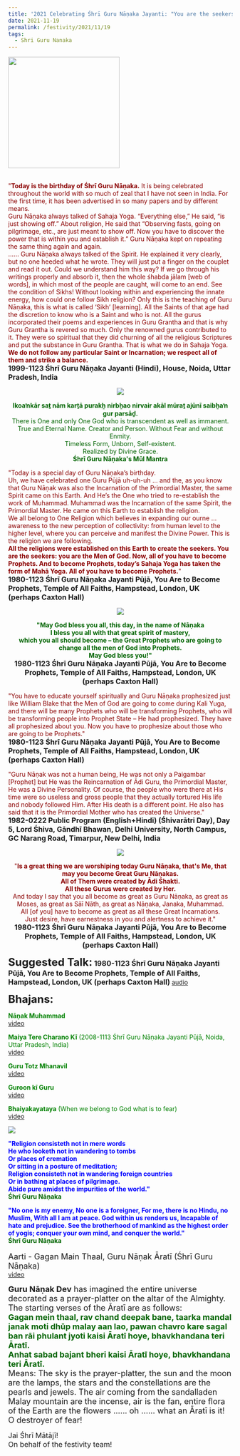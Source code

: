 ```yaml
---
title: '2021 Celebrating Śhrī Guru Nāṇaka Jayanti: "You are the seekers: you are the Men of God. Now, all of you have to become Prophets." '
date: 2021-11-19
permalink: /festivity/2021/11/19
tags:
  - Shri Guru Nanaka
---
```


<div style="text-align: left"><img src="/images/image1.png" width="250" /></div><br>

<p>
<font color="DarkRed">"<b>Today is the birthday of Śhrī Guru Nāṇaka.</b> It is being celebrated throughout the world with so much of zeal that I have not seen in India. For the first time, it has been advertised in so many papers and by different means.<br>
Guru Nāṇaka always talked of Sahaja Yoga. “Everything else,” He said, “is just showing off.” About religion, He said that “Observing fasts, going on pilgrimage, etc., are just meant to show off. Now you have to discover the power that is within you and establish it.” Guru Nāṇaka kept on repeating the same thing again and again.<br>
...... Guru Nāṇaka always talked of the Spirit. He explained it very clearly, but no one heeded what he wrote. They will just put a finger on the couplet and read it out. Could we understand him this way? If we go through his writings properly and absorb it, then the whole śhabda jālam [web of words], in which most of the people are caught, will come to an end. See the condition of Sikhs! Without looking within and experiencing the innate energy, how could one follow Sikh religion? Only this is the teaching of Guru Nāṇaka, this is what is called ‘Sikh’ [learning]. All the Saints of that age had the discretion to know who is a Saint and who is not. All the gurus incorporated their poems and experiences in Guru Grantha and that is why Guru Grantha is revered so much. Only the renowned gurus contributed to it. They were so spiritual that they did churning of all the religious Scriptures and put the substance in Guru Grantha.
That is what we do in Sahaja Yoga. <b>We do not follow any particular Saint or Incarnation; we respect all of them and strike a balance.</b></font><br>
<font size="+0"><b>1999-1123 Śhrī Guru Nāṇaka Jayanti (Hindi), House, Noida, Uttar Pradesh, India</b></font>
</p>

<div style="text-align: center"><img src="/images/image849.png" /></div>

<p style="color:DarkGreen; text-align:center;">
<b>Ikoaŉkār saṯ nām karṯā purakẖ nirbẖao nirvair akāl mūraṯ ajūnī saibẖaŉ gur parsāḏ.</b><br>
There is One and only One God who is transcendent as well as immanent.<br>
True and Eternal Name. Creator and Person. Without Fear and without Enmity.<br>
Timeless Form, Unborn, Self-existent.<br>
Realized by Divine Grace.<br>
<b>Śhrī Guru Nāṇaka's Mūl Mantra</b><br>
</p>

<p>
<font color="DarkRed">"Today is a special day of Guru Nāṇaka’s birthday.<br>
Uh, we have celebrated one Guru Pūjā uh-uh-uh ... and the, as you know that Guru Nāṇak was also the Incarnation of the Primordial Master, the same Spirit came on this Earth. And He’s the One who tried to re-establish the work of Muhammad.
Muhammad was the Incarnation of the same Spirit, the Primordial Master. He came on this Earth to establish the religion.<br>
We all belong to One Religion which believes in expanding our ourne ... awareness to the new perception of collectivity: from human level to the higher level, where you can perceive and manifest the Divine Power. This is the religion we are following.<br>
<b>All the religions were established on this Earth to create the seekers. You are the seekers: you are the Men of God. Now, all of you have to become Prophets. And to become Prophets, today’s Sahaja Yoga has taken the form of Mahā Yoga. All of you have to become Prophets.</b>"</font><br>
<font size="+0"><b>1980-1123 Śhrī Guru Nāṇaka Jayanti Pūjā, You Are to Become Prophets, Temple of All Faiths, Hampstead, London, UK (perhaps Caxton Hall)</b></font>
</p>

<div style="text-align: center"><img src="/images/image850.png" /></div>

<p style="text-align:center;">
<font color="DarkGreen"><b>"May God bless you all, this day, in the name of Nāṇaka<br> 
I bless you all with that great spirit of mastery,<br>
which you all should become – the Great Prophets who are going to change all the men of God into Prophets.<br>
May God bless you!"</b></font><br>
<font size="+0"><b>1980-1123 Śhrī Guru Nāṇaka Jayanti Pūjā, You Are to Become Prophets, Temple of All Faiths, Hampstead, London, UK (perhaps Caxton Hall)</b></font>
</p>

<p>
<font color="DarkRed">"You have to educate yourself spiritually and Guru Nāṇaka prophesized just like William Blake that the Men of God are going to come during Kali Yuga, and there will be many Prophets who will be transforming Prophets, who will be transforming people into Prophet State – He had prophesized. They have all prophesized about you. Now you have to prophesize about those who are going to be Prophets."</font><br>
<font size="+0"><b>1980-1123 Śhrī Guru Nāṇaka Jayanti Pūjā, You Are to Become Prophets, Temple of All Faiths, Hampstead, London, UK (perhaps Caxton Hall)</b></font>
</p>

<p>
<font color="DarkRed">"Guru Nāṇak was not a human being, He was not only a Paigambar [Prophet] but He was the Reincarnation of Ādi Guru, the Primordial Master, He was a Divine Personality. Of course, the people who were there at His time were so useless and gross people that they actually tortured His life and nobody followed Him. After His death is a different point. He also has said that it is the Primordial Mother who has created the Universe."</font><br>
<font size="+0"><b>1982-0222 Public Program (English+Hindi) (Śhivarātri Day), Day 5, Lord Śhiva, Gāndhī Bhawan, Delhi University, North Campus, GC Narang Road, Timarpur, New Delhi, India</b></font>
</p>

<div style="text-align: center"><img src="/images/image851.png" /></div>

<p style="text-align:center;">
<font color="DarkRed">"<b>Is a great thing we are worshiping today Guru Nāṇaka, that's Me, that may you become Great Guru Nāṇakas.<br> 
All of Them were created by Ādi Śhakti.<br>
 All these Gurus were created by Her.</b><br> 
And today I say that you all become as great as Guru Nāṇaka, as great as Moses, as great as Sāī Nāth, as great as Nāṇaka, Janaka, Muhammad.<br> 
All [of you] have to become as great as all these Great Incarnations.<br>
Just desire, have earnestness in you and alertness to achieve it."</font><br>
<font size="+0"><b>1980-1123 Śhrī Guru Nāṇaka Jayanti Pūjā, You Are to Become Prophets, Temple of All Faiths, Hampstead, London, UK (perhaps Caxton Hall)</b></font>
</p>

<font size="+2"><b>Suggested Talk:</b></font> 
<font size="+0"><b>1980-1123 Śhrī Guru Nāṇaka Jayanti Pūjā, You Are to Become Prophets, Temple of All Faiths, Hampstead, London, UK (perhaps Caxton Hall)</b></font>
<a href="https://soundcloud.com/nirmala-vidya-portal/19801123-guru-nanaks-birthday"> audio</a><br>

<font size="+2"><b>Bhajans:</b></font>

<p>
<font color="green"><b>Nāṇak Muhammad</b></font><br>
<a href="https://youtu.be/mBnW3jwrIwA?list=PLUEtF2j9oNtnS3rwo7C8qwWtuiJDbbtEx">video</a>
</p>

<p>
<font color="green"><b>Maiya Tere Charano Kī</b> (2008-1113 Śhrī Guru Nāṇaka Jayanti Pūjā, Noida, Uttar Pradesh, India)</font><br>
<a href="https://youtu.be/iOXcrlduLNM">video</a>
</p>
 
<p>
<font color="green"><b>Guru Totz Mhanavil</b></font><br>
<a href="https://youtu.be/I1nxKFe8QOU?list=PLUEtF2j9oNtnS3rwo7C8qwWtuiJDbbtEx">video</a> 
</p>

<p>
<font color="green"><b>Guroon kī Guru</b></font><br>
<a href="https://seven-teams.github.io/Videos_Links.html">video</a>
</p>

<p>
<font color="green"><b>Bhaiyakayataya</b> (When we belong to God what is to fear)</font><br>
<a href="https://youtu.be/47fMsue7fs8">video</a> 
</p>

<div style="text-align: left"><img src="/images/image852.png" /></div>

<p style="text-align:left;">
<font color="blue"><b>"Religion consisteth not in mere words<br>
He who looketh not in wandering to tombs<br>
Or places of cremation<br>
Or sitting in a posture of meditation;<br>
Religion consisteth not in wandering foreign countries<br>
Or in bathing at places of pilgrimage.<br>
Abide pure amidst the impurities of the world."</b></font><br>
<font color="DarkGreen"><b>Śhrī Guru Nāṇaka</b></font><br>
</p>

<p style="text-align:left;">
<font color="blue"><b>"No one is my enemy, No one is a foreigner, For me, there is no Hindu, no Muslim, With all I am at peace. God within us renders us, Incapable of hate and prejudice.
See the brotherhood of mankind as the highest order of yogis; conquer your own mind, and conquer the world."</b></font><br>
<font color="DarkGreen"><b>Śhrī Guru Nāṇaka</b></font><br>
<br>
<font size="+1">Aarti - Gagan Main Thaal, Guru Nāṇak Āratī (Śhrī Guru Nāṇaka)</font><br>
<a href="https://youtu.be/jNeQY2lnjko"> video</a><br>
</p>

<p>
<font size="+1"><b>Guru Nāṇak Dev</b> has imagined the entire universe decorated as a prayer-platter on the altar of the Almighty. The starting verses of the Āratī are as follows:<br>
<font color="DarkGreen"><b>Gagan mein thaal, rav chand deepak bane, taarka mandal janak moti dhūp malay aan lao, pawan chavro kare sagal ban rāi phulant jyoti kaisi Āratī hoye, bhavkhandana teri Āratī.<br>
Anhat sabad bajant bheri kaisi Āratī hoye, bhavkhandana teri Āratī.</b></font><br>
Means: The sky is the prayer-platter, the sun and the moon are the lamps, the stars and the constellations are the pearls and jewels. The air coming from the sandalladen Malay mountain are the incense, air is the fan, entire flora of the Earth are the flowers ...... oh ...... what an Āratī is it! O destroyer of fear!</font>
</p>  


<p>
<font size="+0">Jai Śhrī Mātājī!<br>
On behalf of the festivity team!</font>
</p>